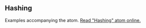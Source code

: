 ## Hashing

Examples accompanying the atom.
[Read "Hashing" atom online.](https://stepik.org/lesson/350555/step/1)
